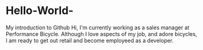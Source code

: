 # Hello-World-
My introduction to Github
Hi, I'm currently working as a sales manager at Performance Bicycle.  Although I love aspects of my job, and adore bicycles, I am ready to get out retail and become employeed as a developer.  
